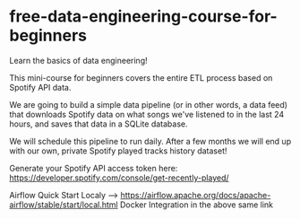 # free-data-engineering-course-for-beginners
Learn the basics of data engineering!

This mini-course for beginners covers the entire ETL process based on Spotify API data. 

We are going to build a simple data pipeline (or in other words, a data feed) that downloads Spotify data
on what songs we've listened to in the last 24 hours, and saves that data in a SQLite database.

We will schedule this pipeline to run daily. After a few months we will end up with our own, private Spotify played tracks history dataset!

Generate your Spotify API access token here: https://developer.spotify.com/console/get-recently-played/

Airflow Quick Start Localy --> https://airflow.apache.org/docs/apache-airflow/stable/start/local.html
Docker Integration in the above same link
